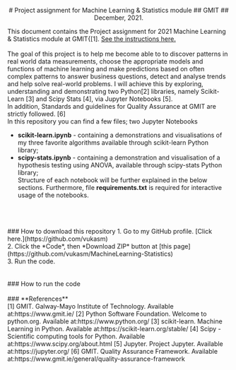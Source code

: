 
<p align="center">
# Project assignment for Machine Learning & Statistics module 
## GMIT
## December, 2021.
</p>

This document contains the Project assignment for 2021 Machine Learning & Statistics module at GMIT{[1]. [See the instructions here.](https://github.com/ianmcloughlin/assessment-2122-machstat/blob/main/assessment.pdf) </br>
</br>
The goal of this project is to help me become able to to discover patterns in real world data measurements, choose the appropriate models and functions of machine learning and make predictions based on often complex patterns to answer business questions, detect and analyse trends and help solve real-world problems. I will achieve this by exploring, understanding and demonstrating two Python[2] libraries, namely Scikit-Learn [3] and Scipy Stats [4], via Jupyter Notebooks [5].  </br>
In addition, Standards and guidelines for Quality Assurance at GMIT are strictly followed. [6] </br>
</b>
In this repository you can find a few files; two Jupyter Notebooks
* **scikit-learn.ipynb** - containing a demonstrations and visualisations of my three favorite algorithms available through scikit-learn Python library; </br>
* **scipy-stats.ipynb** - containing a demonstration and visualisation of a hypothesis testing using ANOVA, available through scipy-stats Python library; </br>
Structure of each notebook will be further explained in the below sections. Furthermore, file **requirements.txt** is required for interactive usage of the notebooks.</br>
</br>
</br>
</br>
### How to download this repository
1. Go to my GitHub profile. [Click here.](https://github.com/vukasm) </br>
2. Click the *Code*, then *Download ZIP* button at [this page](https://github.com/vukasm/MachineLearning-Statistics)</br>
3. Run the code.</br>
</br>
</br>
### How to run the code
</br>




</br>
### **References** 
</br>
[1] GMIT. Galway-Mayo Institute of Technology. Available at:https://www.gmit.ie/
[2] Python Software Foundation. Welcome to python.org. Available at:https://www.python.org/  
[3] scikit-learn. Machine Learning in Python. Available at:https://scikit-learn.org/stable/
[4] Scipy - Scientific computing tools for Python. Available at:https://www.scipy.org/about.html
[5] Jupyter. Project Jupyter. Available at:https://jupyter.org/
[6] GMIT. Quality Assurance Framework. Available at:https://www.gmit.ie/general/quality-assurance-framework
